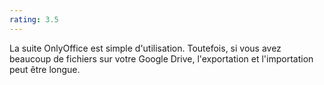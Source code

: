 ```yaml
---
rating: 3.5
---
```

La suite OnlyOffice est simple d'utilisation. Toutefois, si vous avez beaucoup de fichiers sur votre Google Drive, l'exportation et l'importation peut être longue.